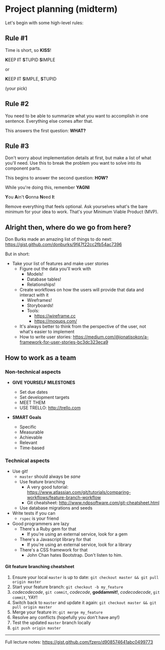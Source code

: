 # Project planning (midterm)

Let's begin with some high-level rules:

## Rule #1

Time is short, so **KISS**!

**K**EEP **I**T **S**TUPID **S**IMPLE

or 

**K**EEP **I**T **S**IMPLE, **S**TUPID

(your pick)

## Rule #2

You need to be able to summarize what you want to accomplish in one sentence. Everything else comes after that.

This answers the first question: **WHAT?**

## Rule #3

Don't worry about implementation details at first, but make a list of what you'll need. Use this to break the problem you want to solve into its component parts.

This begins to answer the second question: **HOW?**

While you're doing this, remember **YAGNI**

**Y**ou **A**in't **G**onna **N**eed **I**t

Remove everything that feels optional. Ask yourselves what's the bare minimum for your idea to work. That's your Minimum Viable Product (MVP).

## Alright then, where do we go from here?

Don Burks made an amazing list of things to do next:
https://gist.github.com/donburks/9f47f22cc2fb54ac7396

But in short:

* Take your list of features and make user stories
    + Figure out the data you'll work with
        - Models!
        - Database tables!
        - Relationships!
    + Create workflows on how the users will provide that data and interact with it
        - Wireframes!
        - Storyboards!
        - Tools: 
            + https://wireframe.cc 
            + https://moqups.com/
    + It's always better to think from the perspective of the user, not what's easier to implement
    + How to write user stories: https://medium.com/@jonatisokon/a-framework-for-user-stories-bc3dc323eca9

## How to work as a team 

### Non-technical aspects

* **GIVE YOURSELF MILESTONES**
    - Set due dates
    - Set development targets
    - MEET THEM
    - USE TRELLO: http://trello.com

* **SMART Goals**
    - Specific
    - Measurable
    - Achievable
    - Relevant
    - Time-based

### Technical aspects

* Use git!
    - `master` should always be _sane_
    - Use feature branching
        + A very good tutorial: https://www.atlassian.com/git/tutorials/comparing-workflows/feature-branch-workflow
        + Git cheatsheet: http://www.ndpsoftware.com/git-cheatsheet.html
    - Use database migrations and seeds
* Write tests if you can
    - `rspec` is your friend
* Good programmers are lazy
    - There's a Ruby gem for that
        + If you're using an external service, look for a gem
    - There's a Javascript library for that
        + If you're using an external service, look for a library
    - There's a CSS framework for that
        + John Chan hates Bootstrap. Don't listen to him.
    
#### Git feature branching cheatsheet

1. Ensure your local `master` is up to date: `git checkout master && git pull origin master`
2. Start your feature branch: `git checkout -b my_feature`
3. _codecodecode_, `git commit`, _codecode_, **goddammit!**, _codecodecode_, `git commit`, YAY!
4. Switch back to `master` and update it again: `git checkout master && git pull origin master`
5. Merge your feature in: `git merge my_feature`
6. Resolve any conflicts (hopefully you don't have any!)
7. Test the updated `master` branch locally
8. `git push origin master`

---
Full lecture notes: https://gist.github.com/fzero/d908574641abc0499773
